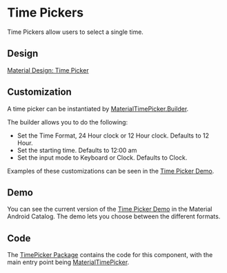 <!--docs:
title: "Time Picker"
layout: detail
section: components
excerpt: "Time Pickers are modals that allow the user to choose a time."
iconId: picker
path: /catalog/time-pickers/
-->

# Time Pickers

Time Pickers allow users to select a single time.

## Design

[Material Design: Time Picker](https://material.io/components/time-pickers)

## Customization

A time picker can be instantiated by
[MaterialTimePicker.Builder](https://github.com/material-components/material-components-android/tree/master/lib/java/com/google/android/material/timepicker/MaterialTimePicker.java).

The builder allows you to do the following:

-   Set the Time Format, 24 Hour clock or 12 Hour clock. Defaults to 12 Hour.
-   Set the starting time. Defaults to 12:00 am
-   Set the input mode to Keyboard or Clock. Defaults to Clock.

Examples of these customizations can be seen in the
[Time Picker Demo](https://github.com/material-components/material-components-android/tree/master/catalog/java/io/material/catalog/timepicker/TimePickerMainDemoFragment.java).

## Demo

You can see the current version of the
[Time Picker Demo](https://github.com/material-components/material-components-android/tree/master/catalog/java/io/material/catalog/timepicker/TimePickerMainDemoFragment.java)
in the Material Android Catalog. The demo lets you choose between the
different formats.

## Code

The
[TimePicker Package](https://github.com/material-components/material-components-android/tree/master/lib/java/com/google/android/material/timepicker)
contains the code for this component, with the main entry point being
[MaterialTimePicker](https://github.com/material-components/material-components-android/tree/master/lib/java/com/google/android/material/timepicker/MaterialTimePicker.java).
